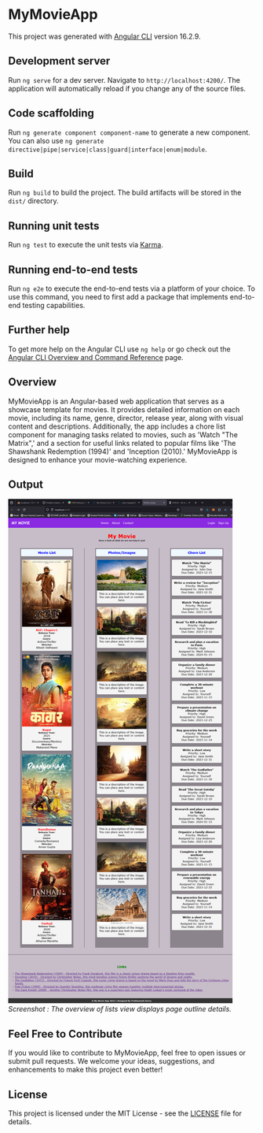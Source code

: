 # MyMovieApp

This project was generated with [Angular CLI](https://github.com/angular/angular-cli) version 16.2.9.

## Development server

Run `ng serve` for a dev server. Navigate to `http://localhost:4200/`. The application will automatically reload if you change any of the source files.

## Code scaffolding

Run `ng generate component component-name` to generate a new component. You can also use `ng generate directive|pipe|service|class|guard|interface|enum|module`.

## Build

Run `ng build` to build the project. The build artifacts will be stored in the `dist/` directory.

## Running unit tests

Run `ng test` to execute the unit tests via [Karma](https://karma-runner.github.io).

## Running end-to-end tests

Run `ng e2e` to execute the end-to-end tests via a platform of your choice. To use this command, you need to first add a package that implements end-to-end testing capabilities.

## Further help

To get more help on the Angular CLI use `ng help` or go check out the [Angular CLI Overview and Command Reference](https://angular.io/cli) page.

## Overview

MyMovieApp is an Angular-based web application that serves as a showcase template for movies. It provides detailed information on each movie, including its name, genre, director, release year, along with visual content and descriptions. Additionally, the app includes a chore list component for managing tasks related to movies, such as 'Watch "The Matrix",' and a section for useful links related to popular films like 'The Shawshank Redemption (1994)' and 'Inception (2010).' MyMovieApp is designed to enhance your movie-watching experience.

## Output

![Website preview](./src/assets/Prathamesh's_MyMovieApp2023-11-07%2019%2017%2053.png)
*Screenshot : The overview of lists view displays page outline details.*

## Feel Free to Contribute

If you would like to contribute to MyMovieApp, feel free to open issues or submit pull requests. We welcome your ideas, suggestions, and enhancements to make this project even better!

## License

This project is licensed under the MIT License - see the [LICENSE](LICENSE) file for details.

